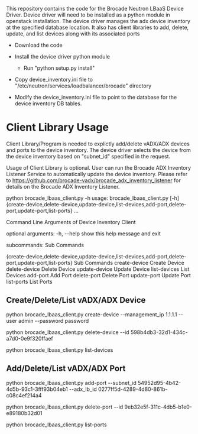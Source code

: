 This repository contains the code for the Brocade Neutron LBaaS Device Driver.
Device driver will need to be installed as a python module in openstack installation.
The device driver manages the adx device inventory at the specified database location.
It also has client libraries to add, delete, update, and list devices along with its associated ports

- Download the code

- Install the device driver python module

    - Run "python setup.py install"

- Copy device_inventory.ini file to "/etc/neutron/services/loadbalancer/brocade" directory

- Modify the device_inventory.ini file to point to the database for the device inventory DB tables.


Client Library Usage
====================

Client Library/Program is needed to explictly add/delete vADX/ADX devices and
ports to the device inventory. The device driver selects the device from the 
device inventory based on "subnet_id" specified in the request.

Usage of Client Library is optional. User can run the Brocade ADX Inventory Listener
Service to automatically update the device inventory. 
Please refer to https://github.com/brocade-vadx/brocade_adx_inventory_listener for details
on the Brocade ADX Inventory Listener.

python brocade_lbaas_client.py -h
usage: brocade_lbaas_client.py [-h]
                               {create-device,delete-device,update-device,list-devices,add-port,delete-port,update-port,list-ports}
                               ...

Command Line Arguments of Device Inventory Client

optional arguments:
  -h, --help            show this help message and exit

subcommands:
  Sub Commands

  {create-device,delete-device,update-device,list-devices,add-port,delete-port,update-port,list-ports}
                        Sub Commands
    create-device       Create Device
    delete-device       Delete Device
    update-device       Update Device
    list-devices        List Devices
    add-port            Add Port
    delete-port         Delete Port
    update-port         Update Port
    list-ports          List Ports



Create/Delete/List vADX/ADX Device
----------------------------------

python brocade_lbaas_client.py create-device --management_ip 1.1.1.1 --user admin --password password

python brocade_lbaas_client.py delete-device --id 598b4db3-32d1-434c-a7d0-0e9f320ffaef

python brocade_lbaas_client.py list-devices

Add/Delete/List vADX/ADX Port
------------------------------

python brocade_lbaas_client.py add-port --subnet_id 54952d95-4b42-4d5b-93c1-3fff93b04eb1 --adx_lb_id 0277ff5d-4289-4d80-861b-c08c4ef214a4

python brocade_lbaas_client.py delete-port --id 9eb32e5f-311c-4db5-b1e0-e89180b32d01

python brocade_lbaas_client.py list-ports

